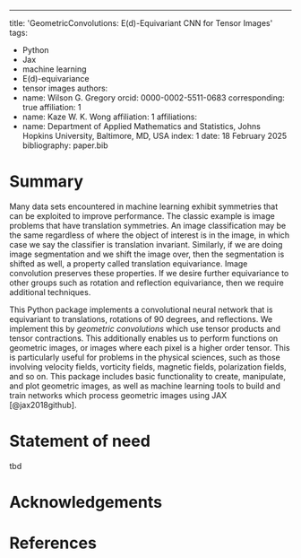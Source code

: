 ---
title: 'GeometricConvolutions: E(d)-Equivariant CNN for Tensor Images'
tags:
  - Python
  - Jax
  - machine learning
  - E(d)-equivariance
  - tensor images
authors:
  - name: Wilson G. Gregory
    orcid: 0000-0002-5511-0683
    corresponding: true
    affiliation: 1 
  - name: Kaze W. K. Wong
    affiliation: 1
affiliations:
 - name: Department of Applied Mathematics and Statistics, Johns Hopkins University, Baltimore, MD, USA
   index: 1
date: 18 February 2025
bibliography: paper.bib

# Summary

Many data sets encountered in machine learning exhibit symmetries that can be exploited to improve performance. The classic example is image problems that have translation symmetries. An image classification may be the same regardless of where the object of interest is in the image, in which case we say the classifier is translation invariant. Similarly, if we are doing image segmentation and we shift the image over, then the segmentation is shifted as well, a property called translation equivariance. Image convolution preserves these properties. If we desire further equivariance to other groups such as rotation and reflection equivariance, then we require additional techniques.

This Python package implements a convolutional neural network that is equivariant to translations, rotations of 90 degrees, and reflections. We implement this by _geometric convolutions_ which use tensor products and tensor contractions. This additionally enables us to perform functions on geometric images, or images where each pixel is a higher order tensor. This is particularly useful for problems in the physical sciences, such as those involving velocity fields, vorticity fields, magnetic fields, polarization fields, and so on. This package includes basic functionality to create, manipulate, and plot geometric images, as well as machine learning tools to build and train networks which process geometric images using JAX [@jax2018github].

# Statement of need

tbd



# Acknowledgements



# References